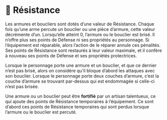 # 🚧 Résistance

Les armures et boucliers sont dotés d’une valeur de Résistance. Chaque fois qu’une arme percute un bouclier ou une pièce d’armure, cette valeur décrémente d’un. Lorsqu’elle atteint 0, l’armure ou le bouclier est brisé. Il n’offre plus ses points de Défense ni ses propriétés au personnage. Si l’équipement est réparable, alors l’action de le réparer annule ces pénalités. Ses points de Résistance sont restaurés à leur valeur maximale, et il confère à nouveau ses points de Défense et ses propriétés protectrices.

Lorsque le personnage porte une armure et un bouclier, et que ce dernier n’est pas brisé, alors on considère qu’il bloque d’abord les attaques avec son bouclier. Lorsque le personnage porte deux couches d’armure, c’est la couche d’armure se trouvant par-dessus qui est endommagée si celle-ci n’est pas brisée.

Une armure ou un bouclier peut être **fortifié** par un artisan talentueux, ce qui ajoute des points de Résistance temporaires à l’équipement. Ce sont d’abord ces points de Résistance temporaires qui sont perdus lorsque l’armure ou le bouclier est percuté.

